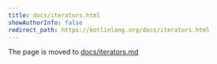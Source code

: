 ```yaml
---
title: docs/iterators.html
showAuthorInfo: false
redirect_path: https://kotlinlang.org/docs/iterators.html
---
```


The page is moved to [docs/iterators.md](docs/iterators.md)
